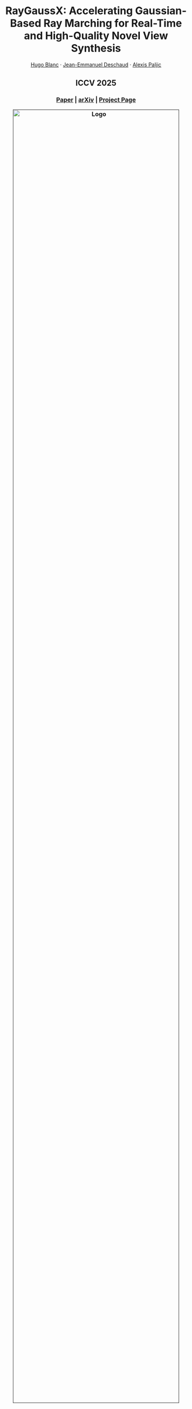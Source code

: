 <p align="center">

  <h1 align="center">RayGaussX: Accelerating Gaussian-Based Ray Marching for Real-Time and High-Quality Novel View Synthesis</h1>
  <p align="center">
    <a href="https://www.linkedin.com/in/hugo-blanc-a2b46016a/">Hugo Blanc</a>
    ·
    <a href="https://scholar.google.com/citations?user=zR1n_4QAAAAJ&hl=fr">Jean-Emmanuel Deschaud</a>
    ·
    <a href="https://scholar.google.fr/citations?user=3eO15d0AAAAJ&hl=fr">Alexis Paljic</a>

  </p>
  <h2 align="center">ICCV 2025</h2>

  <h3 align="center"><a href="https://drive.google.com/file/d/1-look4HeGlXI_SnkEXY9_cgyMQ77JPDj/view?usp=sharing">Paper</a> | <a href="https://arxiv.org/abs/2509.07782">arXiv</a> | <a href="https://raygaussx.github.io/">Project Page</a>  
  <div align="center"></div>
</p>


<p align="center">
  <a href="">
    <img src="./media/Video_Beryl.gif" alt="Logo" width="95%">
  </a>
</p>

<p align="center">
We present an enhanced differentiable ray-casting algorithm for rendering Gaussians with scene features, enabling efficient 3D scene learning and real-time rendering.
</p>
<br>

## Hardware Requirements
  - CUDA-ready GPU
  - 24 GB VRAM (to train to paper evaluation quality)

## Software Requirements

The following software components are required to ensure compatibility and optimal performance:

- **Ubuntu or Windows**
- **NVIDIA Drivers**: Install NVIDIA drivers, tested with version 575.64.03.
- **CUDA Toolkit**: Tested with version 12.9. You can dowload it from the [CUDA Toolkit 12.9 Downloads page](https://developer.nvidia.com/cuda-12-9-0-download-archive)
- **NVIDIA OptiX 7.6**: NVIDIA’s OptiX ray tracing engine, version 7.6, is required for graphics rendering and computational tasks. You can download it from the [NVIDIA OptiX Legacy Downloads page](https://developer.nvidia.com/designworks/optix/downloads/legacy).
- **Anaconda**: Install [Anaconda](https://anaconda.com/download), a distribution that includes Conda, for managing packages and environments efficiently.


## Installation on Ubuntu

Follow the steps below to set up the project:

   ```bash
  #Python-Optix requirements
  export OPTIX_PATH=/path/to/optix
  #For example, if OptiX is in your home folder: export OPTIX_PATH=~/NVIDIA-OptiX-SDK-7.6.0-linux64-x86_64/
  export CUDA_PATH=/path/to/cuda_toolkit
  #For example, the CUDA Toolkit is installed by default in /usr/local/: export CUDA_PATH=/usr/local/cuda-12.9
  export OPTIX_EMBED_HEADERS=1 # embed the optix headers into the package

  
  git clone https://github.com/hugobl1/raygaussx.git
  cd raygaussx
  conda env create --file environment.yml
  conda activate raygaussx
  ```

Then install [Pytorch](https://pytorch.org/get-started/locally/) (choose the version appropriate for your installed CUDA Toolkit), the simple-knn submodule, and [fused-ssim](https://github.com/rahul-goel/fused-ssim), for example for CUDA Toolkit 12.9:

   ```bash
  pip3 install torch torchvision --index-url https://download.pytorch.org/whl/cu129
  pip3 install submodules/simple-knn/
  pip3 install git+https://github.com/rahul-goel/fused-ssim/ --no-build-isolation

  # Optional — for the GUI (pick version that match your CUDA Toolkit)
  pip3 install "cuda-python==12.9.0" "cuda-bindings==12.9.0"
  ```


## Installation on Windows

Follow the steps below to set up the project:

   ```bash
  git clone https://github.com/hugobl1/raygaussx.git
  cd raygaussx
  ```

You need to install CUDA Toolkit on Windows, if possible **version 12.4**: https://developer.nvidia.com/cuda-12-4-1-download-archive?target_os=Windows&target_arch=x86_64

If you already have a CUDA version on your Windows, you need to change the `environment.yml` file to match the CUDA version you installed in Windows. For example, if you have CUDA 11.8:
  - cuda-toolkit=12.4 -> cuda-toolkit=11.8
  - pytorch-cuda=12.4 -> pytorch-cuda=11.8

Comment the line python-optix in the `environment.yml` file (python-optix needs to be installed from source on Windows)
   - python-optix  ->  #python-optix

Now, you can create the ray_gauss conda env:
 ```bash
conda env create --file environment.yml
conda activate ray_gauss
```

Install python-optix from source:
 ```bash
git clone https://github.com/mortacious/python-optix
cd python-optix
set OPTIX_PATH=\path\to\optix
#For example, the repo is by default on C disk: set OPTIX_PATH=C:\ProgramData\NVIDIA Corporation\OptiX SDK 7.6.0
set OPTIX_EMBED_HEADERS=1 # embed the optix headers into the package
pip install .
```

You can now train your own model:
 ```bash
cd..
python main_train.py
```

# Datasets

Please download and unzip the following datasets, then place them in the `dataset` folder.  

| Dataset                        | Download Link   |
|--------------------------------|-----------------|
| Synthetic-NSVF                 | [download(.zip)](https://drive.google.com/file/d/1calWbNNuWgZJyBqJnkj8K9CK_Hvh0ccE/view?usp=sharing) |
| Synthetic-NeRF                 | [download(.zip)](https://drive.google.com/file/d/1a3l9OL2lRA3z490QFNoDdZuUxTWrbdtD/view?usp=sharing) |
| Deep Blending + Tanks&Temples  | [download(.zip)](https://drive.google.com/file/d/1snnKl8fcksEPY24V_0YNCYWtCqdd0Elc/view?usp=sharing) |
| Mip-NeRF 360                   | [download](https://jonbarron.info/mipnerf360/) |

<!-- #### Trained Models

If you would like to directly visualize a model trained by RayGaussX, we provide the trained point clouds for each scene in Mip-NeRF 360. In this case, you can skip the training of the scene and evaluate or visualize it directly: [Download Link](https://drive.google.com/file/d/1E0_Tg2QeMx2kyohPhfRtfV656oQFQ2Kv/view?usp=sharing). -->
#### Pretrained Models (Mip-NeRF 360)

If you want to **skip training** and directly evaluate or visualize, we provide pretrained checkpoints for each Mip-NeRF 360 scene:  
**[Download](https://cloud.minesparis.psl.eu/index.php/s/27MuT7O0LwYW7Ta)**

# Training and Evaluation
To reproduce the results on entire datasets, follow the instructions below:

---

### NeRF-Synthetic Dataset
1. **Prepare the Dataset**: Ensure the NeRF-Synthetic dataset is downloaded and placed in the `dataset` directory.

2. **Run Training Script**: Execute the following command:

   ```bash
   python main_train_blender.py
    ```

This will start the training and evaluation on the NeRF-Synthetic dataset with the configuration parameter in `nerf_synthetic.yml`.

<details>
<summary><b><u> 📊 RayGaussX Results Produced on RTX 5090</u></b></summary>

| NeRF-Synthetic    | PSNR  | SSIM  | LPIPS | Train (s) | FPS |
|------------|-------|-------|-------|---------------|-----|
| Chair      | 37,21 | 0,990 | 0,009 | 736,6         | 141 |
| Drums      | 27,13 | 0,960 | 0,030 | 851,4         | 105 |
| Ficus      | 35,09 | 0,988 | 0,011 | 501,5         | 208 |
| Hotdog     | 38,48 | 0,988 | 0,015 | 610,5         | 182 |
| Lego       | 37,02 | 0,986 | 0,012 | 585,8         | 202 |
| Materials  | 31,33 | 0,969 | 0,027 | 614,8         | 169 |
| Mic        | 38,02 | 0,995 | 0,004 | 645,8         | 139 |
| Ship       | 32,15 | 0,914 | 0,088 | 1027,4        | 81  |
| **Average**   | **34,55** | **0,974** | **0,024** | **696,7** | **140** |

</details>

---

### Synthetic-NSVF Dataset
1. **Prepare the Dataset**: Ensure the Synthetic-NSVF dataset is downloaded and placed in the `dataset` directory.

2. **Run Training Script**: Execute the following command:

   ```bash
   python main_train_synthetic-nsvf.py
    ```

This will start the training and evaluation on the Synthetic-NSVF dataset with the configuration parameter in `nerf_synthetic.yml`.

<details>
  <summary><b><u> 📊 RayGaussX Results Produced on RTX 5090</u></b></summary>

| Scene      | PSNR  | SSIM  | LPIPS | Training Time | FPS |
|------------|-------|-------|-------|---------------|-----|
| Bike       | 41,39 | 0,996 | 0,003 | 864,8         | 107 |
| Lifestyle  | 36,33 | 0,984 | 0,019 | 1188,8        | 77  |
| Palace     | 40,41 | 0,989 | 0,009 | 1278,6        | 81  |
| Robot      | 40,13 | 0,996 | 0,006 | 1096,9        | 77  |
| Spaceship  | 40,12 | 0,995 | 0,006 | 824,7         | 115 |
| Steamtrain | 39,10 | 0,995 | 0,006 | 1135,8        | 79  |
| Toad       | 38,40 | 0,989 | 0,011 | 2115,1        | 42  |
| Wineholder | 34,02 | 0,981 | 0,017 | 1697,4        | 50  |
| **Average**| **38,74** | **0,990** | **0,010** | **1275,3** | **78** |

</details>

---

### Mip-NeRF 360 Dataset
To reproduce results on the **Mip-NeRF 360** dataset:

1. **Prepare the Dataset**: Download and place the [Mip-NeRF 360](https://jonbarron.info/mipnerf360/) dataset in the `dataset` directory.

2. **Run Training Script**: Execute the following command:

   ```bash
   python main_train_mipnerf360.py
    ```

<details>
  <summary><b><u> 📊 RayGaussX Results Produced on RTX 5090</u></b></summary>

| Scene    | PSNR  | SSIM  | LPIPS | Training Time | FPS |
|----------|-------|-------|-------|---------------|-----|
| Bicycle  | 25,79 | 0,798 | 0,174 | 3276,0        | 32  |
| Bonsai   | 34,07 | 0,958 | 0,154 | 2036,9        | 45  |
| Counter  | 30,68 | 0,932 | 0,156 | 2287,0        | 42  |
| Flowers  | 22,18 | 0,652 | 0,288 | 3040,9        | 34  |
| Garden   | 28,26 | 0,886 | 0,089 | 2614,6        | 45  |
| Kitchen  | 32,84 | 0,941 | 0,103 | 2754,1        | 34  |
| Room     | 31,97 | 0,937 | 0,173 | 1740,2        | 54  |
| Stump    | 26,58 | 0,785 | 0,201 | 2572,6        | 40  |
| Treehill | 23,08 | 0,675 | 0,261 | 2839,7        | 37  |
| **Average** | **28,38** | **0,840** | **0,178** | **2573,5** | **40** |

</details>


---

### Deep Blending Dataset
To reproduce results on the **Deep Blending** dataset:

1. **Prepare the Dataset**: Download and unzip [Deep Blending](https://drive.google.com/file/d/1snnKl8fcksEPY24V_0YNCYWtCqdd0Elc/view?usp=sharing) into the `dataset` directory.

2. **Run Training Script**: Execute the following command:
   ```bash
   python main_train_db.py

<details>
  <summary><b><u> 📊 RayGaussX Results Produced on RTX 5090</u></b></summary>

| Scene      | PSNR  | SSIM  | LPIPS | Training Time | FPS |
|------------|-------|-------|-------|---------------|-----|
| Drjohnson  | 29,85 | 0,909 | 0,244 | 1781,7        | 55  |
| Playroom   | 30,78 | 0,910 | 0,245 | 1218,5        | 87  |
| **Average**| **30,32** | **0,909** | **0,245** | **1500,1** | **71** |

</details>


---

### Tanks&Temples Dataset
To reproduce results on the **Tanks&Temples** dataset:

1. **Prepare the Dataset**: Download and unzip [Tanks&Temples](https://drive.google.com/file/d/1snnKl8fcksEPY24V_0YNCYWtCqdd0Elc/view?usp=sharing) into the `dataset` directory.

2. **Run Training Script**: Execute the following command:
   ```bash
   python main_train_tandt.py

<details>
  <summary><b><u> 📊 RayGaussX Results Produced on RTX 5090</u></b></summary>

| Scene   | PSNR  | SSIM  | LPIPS | Training Time | FPS |
|---------|-------|-------|-------|---------------|-----|
| Train   | 22,28 | 0,833 | 0,182 | 1665,1        | 54  |
| Truck   | 25,07 | 0,891 | 0,119 | 1492,2        | 72  |
| **Average** | **23,67** | **0,862** | **0,150** | **1578,7** | **62** |

</details>

---

### All Datasets
To reproduce results on all datasets:

1. **Prepare the Datasets**: Download and unzip each dataset into the `dataset` directory.

2. **Run Training Scripts**: Execute the following command:
   ```bash
    bash train_all_datasets.sh

---
3. **Results**: The results for each scene can be found in the `output` folder after training is complete.

### Single Scene
To train and test a single scene, simply use the following commands:

   ```bash
    python main_train.py -config "path_to_config_file" --save_dir "name_save_dir" --arg_names scene.source_path --arg_values "scene_path"
    python main_test.py -output "./output/name_save_dir" -iter save_iter
    # For example, to train and evaluate the hotdog scene from NeRF Synthetic:
    # python main_train.py -config "./configs/nerf_synthetic.yml" --save_dir "hotdog" --arg_names scene.source_path --arg_values "./dataset/nerf_synthetic/hotdog"
    # python main_test.py -output "./output/hotdog" -iter 29999
```


        
By default, only the last iteration is saved (29999 in the base config files).

# PLY Point Cloud Extraction
To extract a point cloud in PLY format from a trained scene, we provide the script [convertpth_to_ply.py](convertpth_to_ply.py), which can be used as follows:
   ```bash
   python convertpth_to_ply.py -output "./output/name_scene" -iter num_iter
   # For example, if the 'hotdog' scene was trained for 29999 iterations, you can use:
   # python convertpth_to_ply.py -output "./output/hotdog" -iter 29999
   ```

The generated PLY point cloud will be located in the folder `./output/scene/saved_pc/`.

# Visualization
To visualize a trained scene, we provide the script [main_gui.py](main_gui.py), which opens a GUI to display the trained scene:

   ```bash
   # Two ways to use the GUI:
   
   # Using the folder of the trained scene and the desired iteration
   python main_gui.py -output "./output/name_scene" -iter num_iter

   # Using a PLY point cloud:
   python main_gui.py -ply_path "path_to_ply_file"
   ```

## Camera Controls

### First Person Camera
In *First Person* mode, you can use the keyboard keys to move the camera in different directions.

- **Direction Keys**:
  - `Z`: Move forward
  - `Q`: Move backward
  - `S`: Move left
  - `D`: Move right
  - `A`: Move down
  - `E`: Move up  
  

- **View Control with Right Click**:
  - **Right Click + Move Mouse Up**: Look up
  - **Right Click + Move Mouse Down**: Look down
  - **Right Click + Move Mouse Left**: Look left
  - **Right Click + Move Mouse Right**: Look right

> **Note**: Ensure that the *First Person* camera mode is active for these controls to work.

### Trackball Camera
In *Trackball* mode, the camera can be controlled with the mouse to freely view around an object.

- **Left Click**: Rotate the camera around the object. Hold down the left mouse button and move the mouse to rotate around the object.
- **Right Click**: Pan. Hold down the right mouse button and move the mouse to shift the view laterally or vertically.
- **Mouse Wheel**: Zoom in and out. Scroll the wheel to adjust the camera's distance from the object.

> **Note**: Ensure that the *Trackball* camera mode is active for these controls to work.

# Camera Path Rendering

To render a camera path from a trained point cloud, use the script as follows:
```bash
python render_camera_path.py -output "./output" -camera_path_filename "camera_path.json" -name_video "my_video"
```
This script loads a pre-trained model, renders images along a specified camera path, and saves them in `output/camera_path/images/`. A video is then generated from the images and saved in `output/camera_path/video/`.

The `camera_path.json` file, which defines the camera path, can be generated using [NeRFStudio](https://nerf.studio/) by training a similar scene and then exporting a `camera_path.json` file through NeRFStudio's graphical user interface. 
To maintain consistency with our method, you should use the `ns-train` command with the following options: 

```bash
--assume_colmap_world_coordinate_convention=False \
--orientation_method=none \
--center_method=none \
--auto-scale-poses=False \
```

# Processing Your Own Scenes with COLMAP

To use your own scenes, ensure your dataset is structured correctly for the COLMAP loaders. The directory must include an `images` folder containing your image files and a `sparse` folder with subdirectories containing `cameras.bin`, `images.bin`, and `points3D.bin` files obtained using COLMAP reconstruction. Note that the camera models used for COLMAP reconstruction must be either `SIMPLE_PINHOLE` or `PINHOLE`. 

The dataset structure must be as follows:

```
<location>
|---images
|   |---<image 0>
|   |---<image 1>
|   |---...
|---sparse
    |---0
        |---cameras.bin
        |---images.bin
        |---points3D.bin
```

# Acknowledgements

We thank the authors of [Python-Optix](https://github.com/mortacious/python-optix), upon which our project is based, as well as the authors of [NeRF](https://github.com/bmild/nerf) and [Mip-NeRF 360](https://github.com/google-research/multinerf) for providing their datasets. Finally, we would like to acknowledge the authors of [3D Gaussian Splatting](https://github.com/graphdeco-inria/gaussian-splatting), as our project's dataloader is inspired by the one used in 3DGS; and [Mip-Splatting](https://github.com/autonomousvision/mip-splatting) for the calculation of the minimum sizes of the Gaussians as a function of the cameras.



# Citation
If you find our code or paper useful, please cite
```bibtex
@misc{blanc2025raygaussxacceleratinggaussianbasedray,
      title={RayGaussX: Accelerating Gaussian-Based Ray Marching for Real-Time and High-Quality Novel View Synthesis}, 
      author={Hugo Blanc and Jean-Emmanuel Deschaud and Alexis Paljic},
      year={2025},
      eprint={2509.07782},
      archivePrefix={arXiv},
      primaryClass={cs.CV},
      url={https://arxiv.org/abs/2509.07782}, 
}
```
and
```bibtex
@INPROCEEDINGS{blanc2025raygauss,
  author={Blanc, Hugo and Deschaud, Jean-Emmanuel and Paljic, Alexis},
  booktitle={2025 IEEE/CVF Winter Conference on Applications of Computer Vision (WACV)}, 
  title={RayGauss: Volumetric Gaussian-Based Ray Casting for Photorealistic Novel View Synthesis}, 
  year={2025},
  volume={},
  number={},
  pages={1808-1817},
  keywords={Training;Hands;Casting;Computer vision;Rendering (computer graphics);Neural radiance field;Inference algorithms;Slabs;Kernel;Videos;volume ray casting;differentiable rendering;radiance fields;novel view synthesis},
  doi={10.1109/WACV61041.2025.00183}
}
```
